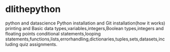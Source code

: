 # dlithepython
python and datascience
Python installation and Git installation(how it works)
printing and Basic data types,variables,integers,Boolean types,integers and floating points
conditional statements,looping statements,functions,lists,errorhandling,dictionaries,tuples,sets,datasets,including quiz assignments.
